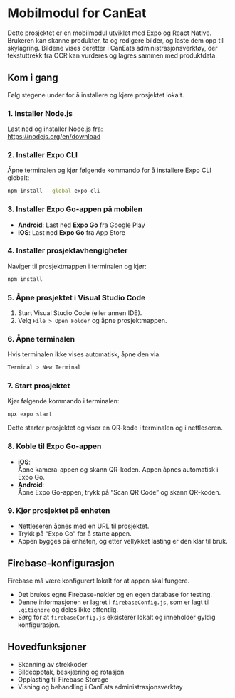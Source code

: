 # Mobilmodul for CanEat

Dette prosjektet er en mobilmodul utviklet med Expo og React Native. Brukeren kan skanne produkter, ta og redigere bilder, og laste dem opp til skylagring. Bildene vises deretter i CanEats administrasjonsverktøy, der tekstuttrekk fra OCR kan vurderes og lagres sammen med produktdata.

## Kom i gang

Følg stegene under for å installere og kjøre prosjektet lokalt.

### 1. Installer Node.js

Last ned og installer Node.js fra:  
https://nodejs.org/en/download

### 2. Installer Expo CLI

Åpne terminalen og kjør følgende kommando for å installere Expo CLI globalt:

```bash
npm install --global expo-cli
```

### 3. Installer Expo Go-appen på mobilen

- **Android**: Last ned **Expo Go** fra Google Play  
- **iOS**: Last ned **Expo Go** fra App Store

### 4. Installer prosjektavhengigheter

Naviger til prosjektmappen i terminalen og kjør:

```bash
npm install
```


### 5. Åpne prosjektet i Visual Studio Code

1. Start Visual Studio Code (eller annen IDE).  
2. Velg `File > Open Folder` og åpne prosjektmappen.

### 6. Åpne terminalen

Hvis terminalen ikke vises automatisk, åpne den via:
```bash
Terminal > New Terminal
```


### 7. Start prosjektet

Kjør følgende kommando i terminalen:
```bash
npx expo start
```


Dette starter prosjektet og viser en QR-kode i terminalen og i nettleseren.

### 8. Koble til Expo Go-appen

- **iOS**:  
  Åpne kamera-appen og skann QR-koden. Appen åpnes automatisk i Expo Go.  
- **Android**:  
  Åpne Expo Go-appen, trykk på “Scan QR Code” og skann QR-koden.

### 9. Kjør prosjektet på enheten

- Nettleseren åpnes med en URL til prosjektet.  
- Trykk på “Expo Go” for å starte appen.  
- Appen bygges på enheten, og etter vellykket lasting er den klar til bruk.

## Firebase-konfigurasjon

Firebase må være konfigurert lokalt for at appen skal fungere.

- Det brukes egne Firebase-nøkler og en egen database for testing.  
- Denne informasjonen er lagret i `firebaseConfig.js`, som er lagt til `.gitignore` og deles ikke offentlig.  
- Sørg for at `firebaseConfig.js` eksisterer lokalt og inneholder gyldig konfigurasjon.

## Hovedfunksjoner

- Skanning av strekkoder  
- Bildeopptak, beskjæring og rotasjon  
- Opplasting til Firebase Storage  
- Visning og behandling i CanEats administrasjonsverktøy

